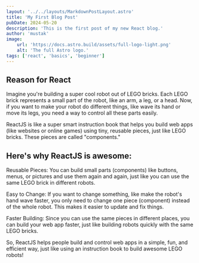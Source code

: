```yaml
---
layout: '../../layouts/MarkdownPostLayout.astro'
title: 'My First Blog Post'
pubDate: 2024-05-20
description: 'This is the first post of my new React blog.'
author: 'mustak'
image:
    url: 'https://docs.astro.build/assets/full-logo-light.png'
    alt: 'The full Astro logo.'
tags: ['react', 'basics', 'beginner']
---
```


## Reason for React
Imagine you're building a super cool robot out of LEGO bricks. Each LEGO brick represents a small part of the robot, like an arm, a leg, or a head. Now, if you want to make your robot do different things, like wave its hand or move its legs, you need a way to control all these parts easily.

ReactJS is like a super smart instruction book that helps you build web apps (like websites or online games) using tiny, reusable pieces, just like LEGO bricks. These pieces are called "components."

## Here's why ReactJS is awesome:

Reusable Pieces: You can build small parts (components) like buttons, menus, or pictures and use them again and again, just like you can use the same LEGO brick in different robots.

Easy to Change: If you want to change something, like make the robot's hand wave faster, you only need to change one piece (component) instead of the whole robot. This makes it easier to update and fix things.

Faster Building: Since you can use the same pieces in different places, you can build your web app faster, just like building robots quickly with the same LEGO bricks.

So, ReactJS helps people build and control web apps in a simple, fun, and efficient way, just like using an instruction book to build awesome LEGO robots!